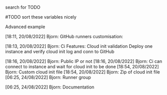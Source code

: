 search for TODO

#TODO sort these variables nicely

Advanced example

[18:11, 20/08/2022] Bjorn: GitHub runners customisation:

[18:13, 20/08/2022] Bjorn: Ci Features:
Cloud init validation
Deploy one instance and verify cloud init log and conn to GitHub

[18:16, 20/08/2022] Bjorn: Public IP or not
[18:16, 20/08/2022] Bjorn: Ci can connect to instance and wait for cloud init to be done
[18:54, 20/08/2022] Bjorn: Custom cloud init file
[18:54, 20/08/2022] Bjorn: Zip of cloud init file
[06:25, 24/08/2022] Bjorn: Runner group

[06:25, 24/08/2022] Bjorn: Documentation
